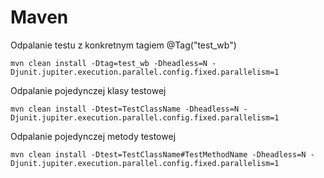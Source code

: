 # Maven

Odpalanie testu z konkretnym tagiem @Tag("test_wb")
```
mvn clean install -Dtag=test_wb -Dheadless=N -Djunit.jupiter.execution.parallel.config.fixed.parallelism=1
```

Odpalanie pojedynczej klasy testowej
```
mvn clean install -Dtest=TestClassName -Dheadless=N -Djunit.jupiter.execution.parallel.config.fixed.parallelism=1
```

Odpalanie pojedynczej metody testowej
```
mvn clean install -Dtest=TestClassName#TestMethodName -Dheadless=N -Djunit.jupiter.execution.parallel.config.fixed.parallelism=1
```